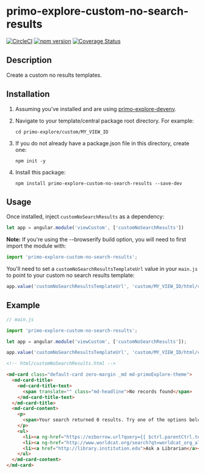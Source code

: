 # primo-explore-custom-no-search-results

[![CircleCI](https://circleci.com/gh/NYULibraries/primo-explore-custom-no-search-results.svg?style=svg)](https://circleci.com/gh/NYULibraries/primo-explore-custom-no-search-results)
[![npm version](https://img.shields.io/npm/v/primo-explore-custom-no-search-results.svg)](https://www.npmjs.com/package/primo-explore-custom-no-search-results)
[![Coverage Status](https://coveralls.io/repos/github/NYULibraries/primo-explore-custom-no-search-results/badge.svg?branch=master)](https://coveralls.io/github/NYULibraries/primo-explore-custom-no-search-results?branch=master)

## Description

Create a custom no results templates.

## Installation

1. Assuming you've installed and are using [primo-explore-devenv](https://github.com/ExLibrisGroup/primo-explore-devenv).

2. Navigate to your template/central package root directory. For example:
    ```
    cd primo-explore/custom/MY_VIEW_ID
    ```
3. If you do not already have a package.json file in this directory, create one:
    ```
    npm init -y
    ```
4. Install this package:
    ```
    npm install primo-explore-custom-no-search-results --save-dev
    ```

## Usage

Once installed, inject `customNoSearchResults` as a dependency:

```js
let app = angular.module('viewCustom', ['customNoSearchResults'])
```

**Note:** If you're using the --browserify build option, you will need to first import the module with:

```js
import 'primo-explore-custom-no-search-results';
```

You'll need to set a `customNoSearchResultsTemplateUrl` value in your `main.js` to point to your custom no search results template:

```js
app.value('customNoSearchResultsTemplateUrl', 'custom/MY_VIEW_ID/html/customNoSearchResults.html');
```

## Example

```js
// main.js

import 'primo-explore-custom-no-search-results';

let app = angular.module('viewCustom', ['customNoSearchResults']);

app.value('customNoSearchResultsTemplateUrl', 'custom/MY_VIEW_ID/html/customNoSearchResults.html');

```

```html
<!-- html/customNoSearchResults.html -->

<md-card class="default-card zero-margin _md md-primoExplore-theme">
  <md-card-title>
    <md-card-title-text>
      <span translate="" class="md-headline">No records found</span>
    </md-card-title-text>
  </md-card-title>
  <md-card-content>
    <p>
      <span>Your search returned 0 results. Try one of the options below:</span>
    </p>
    <ul>
      <li><a ng-href="https://ezborrow.url?query={{ $ctrl.parentCtrl.term }}">Request a book from E-ZBorrow (NYU only)</a></li>
      <li><a ng-href="http://www.worldcat.org/search?qt=worldcat_org_all&q={{ $ctrl.parentCtrl.term }}">Search WorldCat for items in nearby libraries</a></li>
      <li><a href="http://library.institution.edu">Ask a Librarian</a></li>
    </ul>
  </md-card-content>
</md-card>
```
